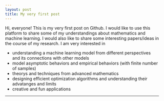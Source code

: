 ```yaml
---
layout: post
title: My very first post
---
```


Hi, everyone! This is my very first post on Github. I would like to use this platform to share some of my understandings about mathematics and machine learning. I would also like to share some interesting papers/ideas in the course of my research. I am very interested in 

* understanding a machine learning model from different perspectives and its connections with other models
* model asymptotic behaviors and empirical behaviors (with finite number of samples)
* theorys and techniques from advanced mathematics
* designing efficient optimization algorithms and understanding their advatanges and limits
* creative and fun applications

----

